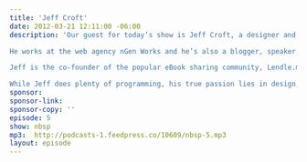 ```yaml
---
title: 'Jeff Croft'
date: 2012-03-21 12:11:00 -06:00
description: 'Our guest for today’s show is Jeff Croft, a designer and developer working out of his home in Seattle.

He works at the web agency nGen Works and he’s also a blogger, speaker, critic, and industry thought leader.

Jeff is the co-founder of the popular eBook sharing community, Lendle.me, he’s co-authored two books, Pro CSS Techniques, and Web Standards Creativity. He has been working on the web full-time since 1995.

While Jeff does plenty of programming, his true passion lies in design, user experience, communication, and social media.'
sponsor:
sponsor-link:
sponsor-copy: ''
episode: 5
show: nbsp
mp3:  http://podcasts-1.feedpress.co/10609/nbsp-5.mp3
layout: episode
---
```

